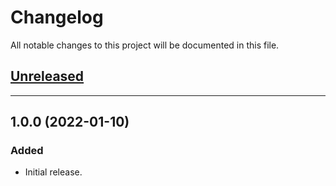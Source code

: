 # Changelog
All notable changes to this project will be documented in this file.

## [Unreleased](https://github.com/Teknasyon-Teknoloji/deepwallkids-flutter-sdk/compare/1.0.0...main)


---


## 1.0.0 (2022-01-10)
### Added
- Initial release.
